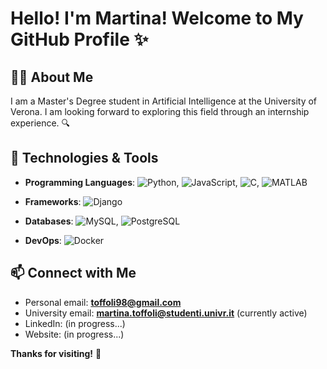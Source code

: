 # Hello! I'm Martina! Welcome to My GitHub Profile :sparkles:

## :woman_technologist: About Me

I am a Master's Degree student in Artificial Intelligence at the University of Verona. 
I am looking forward to exploring this field through an internship experience. :mag:

## 🔧 Technologies & Tools

- **Programming Languages**: ![Python](https://img.shields.io/badge/-Python-3776AB?style=flat&logo=python&logoColor=white), ![JavaScript](https://img.shields.io/badge/-JavaScript-F7DF1E?style=flat&logo=javascript&logoColor=black), ![C](https://img.shields.io/badge/-C-00599C?style=flat&logo=c&logoColor=white), ![MATLAB](https://img.shields.io/badge/-MATLAB-EF8F00?style=flat&logo=matlab&logoColor=white)

- **Frameworks**: ![Django](https://img.shields.io/badge/-Django-092E20?style=flat&logo=django&logoColor=white)
- **Databases**: ![MySQL](https://img.shields.io/badge/-MySQL-4479A1?style=flat&logo=mysql&logoColor=white), ![PostgreSQL](https://img.shields.io/badge/-PostgreSQL-336791?style=flat&logo=postgresql&logoColor=white)
- **DevOps**: ![Docker](https://img.shields.io/badge/-Docker-2496ED?style=flat&logo=docker&logoColor=white)

## 📫 Connect with Me

- Personal email: **toffoli98@gmail.com**
- University email: **martina.toffoli@studenti.univr.it** (currently active)
- LinkedIn: (in progress...)
- Website: (in progress...)

**Thanks for visiting!** 👋
